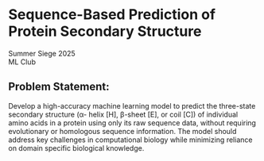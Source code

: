 # Sequence-Based Prediction of Protein Secondary Structure
Summer Siege 2025  
ML Club  

## Problem Statement:
Develop a high-accuracy machine learning model
to predict the three-state secondary structure (α-
helix [H], β-sheet [E], or coil [C]) of individual
amino acids in a protein using only its raw
sequence data, without requiring evolutionary or
homologous sequence information. The model
should address key challenges in computational
biology while minimizing reliance on domain specific
biological knowledge.
